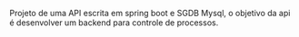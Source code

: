 Projeto de uma API escrita em spring boot e SGDB Mysql, o objetivo da api é desenvolver um backend para controle de processos.
